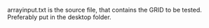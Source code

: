 arrayinput.txt is the source file, that contains the GRID to be tested. 
Preferably put in the desktop folder.
